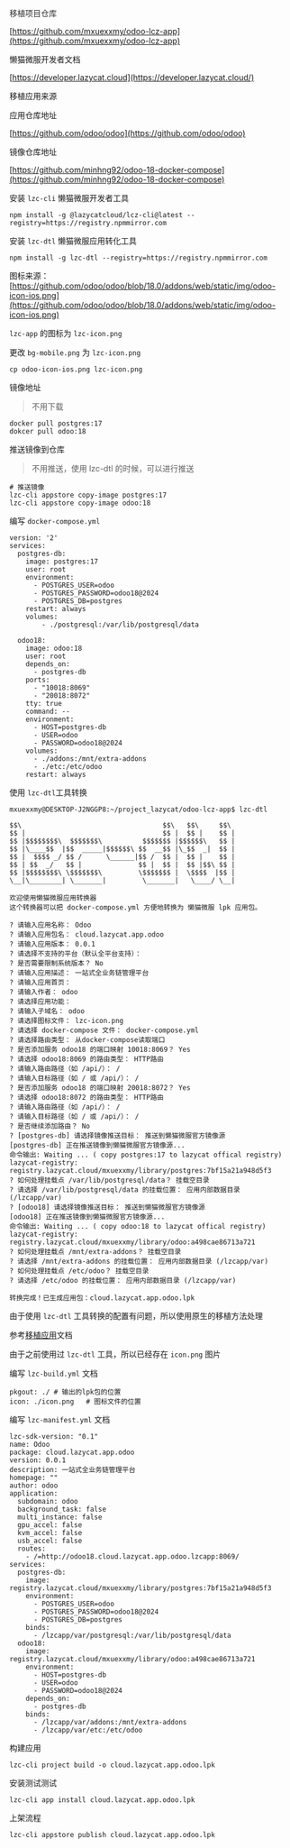 <font style="color:rgb(48, 48, 48);">移植项目仓库</font>

[https://github.com/mxuexxmy/odoo-lcz-app](https://github.com/mxuexxmy/odoo-lcz-app)



懒猫微服开发者文档

[https://developer.lazycat.cloud](https://developer.lazycat.cloud/)



移植应用来源

应用仓库地址

[https://github.com/odoo/odoo](https://github.com/odoo/odoo)

镜像仓库地址

[https://github.com/minhng92/odoo-18-docker-compose](https://github.com/minhng92/odoo-18-docker-compose)



安装 `lzc-cli` 懒猫微服开发者工具

```shell
npm install -g @lazycatcloud/lcz-cli@latest --registry=https://registry.npmmirror.com
```



安装 `lzc-dtl` 懒猫微服应用转化工具

```shell
npm install -g lzc-dtl --registry=https://registry.npmmirror.com
```



图标来源：[https://github.com/odoo/odoo/blob/18.0/addons/web/static/img/odoo-icon-ios.png](https://github.com/odoo/odoo/blob/18.0/addons/web/static/img/odoo-icon-ios.png)



 `lzc-app` 的图标为 `lzc-icon.png`

更改 `bg-mobile.png` 为 `lzc-icon.png`

```shell
cp odoo-icon-ios.png lzc-icon.png
```



镜像地址

> 不用下载
>

```shell
docker pull postgres:17
dokcer pull odoo:18
```



推送镜像到仓库

> 不用推送，使用 lzc-dtl 的时候，可以进行推送
>

```shell
# 推送镜像
lzc-cli appstore copy-image postgres:17
lzc-cli appstore copy-image odoo:18
```



编写 `docker-compose.yml`

```shell
version: '2'
services:
  postgres-db:
    image: postgres:17
    user: root
    environment:
      - POSTGRES_USER=odoo
      - POSTGRES_PASSWORD=odoo18@2024
      - POSTGRES_DB=postgres
    restart: always
    volumes:
        - ./postgresql:/var/lib/postgresql/data

  odoo18:
    image: odoo:18
    user: root
    depends_on:
      - postgres-db
    ports:
      - "10018:8069"
      - "20018:8072"
    tty: true
    command: --
    environment:
      - HOST=postgres-db
      - USER=odoo
      - PASSWORD=odoo18@2024
    volumes:
      - ./addons:/mnt/extra-addons
      - ./etc:/etc/odoo
    restart: always
```



使用 `lzc-dtl`工具转换

```shell
mxuexxmy@DESKTOP-J2NGGP8:~/project_lazycat/odoo-lcz-app$ lzc-dtl

$$\                                   $$\   $$\     $$\
$$ |                                  $$ |  $$ |    $$ |
$$ |$$$$$$$$\  $$$$$$$\          $$$$$$$ |$$$$$$\   $$ |
$$ |\____$$  |$$  _____|$$$$$$\ $$  __$$ |\_$$  _|  $$ |
$$ |  $$$$ _/ $$ /      \______|$$ /  $$ |  $$ |    $$ |
$$ | $$  _/   $$ |              $$ |  $$ |  $$ |$$\ $$ |
$$ |$$$$$$$$\ \$$$$$$$\         \$$$$$$$ |  \$$$$  |$$ |
\__|\________| \_______|         \_______|   \____/ \__|

欢迎使用懒猫微服应用转换器
这个转换器可以把 docker-compose.yml 方便地转换为 懒猫微服 lpk 应用包。

? 请输入应用名称： Odoo
? 请输入应用包名： cloud.lazycat.app.odoo
? 请输入应用版本： 0.0.1
? 请选择不支持的平台（默认全平台支持）：
? 是否需要限制系统版本？ No
? 请输入应用描述： 一站式全业务链管理平台
? 请输入应用首页：
? 请输入作者： odoo
? 请选择应用功能：
? 请输入子域名： odoo
? 请选择图标文件： lzc-icon.png
? 请选择 docker-compose 文件： docker-compose.yml
? 请选择路由类型： 从docker-compose读取端口
? 是否添加服务 odoo18 的端口映射 10018:8069？ Yes
? 请选择 odoo18:8069 的路由类型： HTTP路由
? 请输入路由路径（如 /api/）： /
? 请输入目标路径（如 / 或 /api/）： /
? 是否添加服务 odoo18 的端口映射 20018:8072？ Yes
? 请选择 odoo18:8072 的路由类型： HTTP路由
? 请输入路由路径（如 /api/）： /
? 请输入目标路径（如 / 或 /api/）： /
? 是否继续添加路由？ No
? [postgres-db] 请选择镜像推送目标： 推送到懒猫微服官方镜像源
[postgres-db] 正在推送镜像到懒猫微服官方镜像源...
命令输出: Waiting ... ( copy postgres:17 to lazycat offical registry)
lazycat-registry: registry.lazycat.cloud/mxuexxmy/library/postgres:7bf15a21a948d5f3
? 如何处理挂载点 /var/lib/postgresql/data？ 挂载空目录
? 请选择 /var/lib/postgresql/data 的挂载位置： 应用内部数据目录 (/lzcapp/var)
? [odoo18] 请选择镜像推送目标： 推送到懒猫微服官方镜像源
[odoo18] 正在推送镜像到懒猫微服官方镜像源...
命令输出: Waiting ... ( copy odoo:18 to lazycat offical registry)
lazycat-registry: registry.lazycat.cloud/mxuexxmy/library/odoo:a498cae86713a721
? 如何处理挂载点 /mnt/extra-addons？ 挂载空目录
? 请选择 /mnt/extra-addons 的挂载位置： 应用内部数据目录 (/lzcapp/var)
? 如何处理挂载点 /etc/odoo？ 挂载空目录
? 请选择 /etc/odoo 的挂载位置： 应用内部数据目录 (/lzcapp/var)

转换完成！已生成应用包：cloud.lazycat.app.odoo.lpk
```



由于使用 `lzc-dtl` 工具转换的配置有问题，所以使用原生的移植方法处理 

参考[移植应用](https://developer.lazycat.cloud/app-example-porting.html)文档

由于之前使用过 `lzc-dtl` 工具，所以已经存在 `icon.png` 图片



编写 `lzc-build.yml` 文档

```shell
pkgout: ./ # 输出的lpk包的位置
icon: ./icon.png   # 图标文件的位置
```



编写 `lzc-manifest.yml` 文档

```shell
lzc-sdk-version: "0.1"
name: Odoo
package: cloud.lazycat.app.odoo
version: 0.0.1
description: 一站式全业务链管理平台
homepage: ""
author: odoo
application:
  subdomain: odoo
  background_task: false
  multi_instance: false
  gpu_accel: false
  kvm_accel: false
  usb_accel: false
  routes:
    - /=http://odoo18.cloud.lazycat.app.odoo.lzcapp:8069/
services:
  postgres-db:
    image: registry.lazycat.cloud/mxuexxmy/library/postgres:7bf15a21a948d5f3
    environment:
      - POSTGRES_USER=odoo
      - POSTGRES_PASSWORD=odoo18@2024
      - POSTGRES_DB=postgres
    binds:
      - /lzcapp/var/postgresql:/var/lib/postgresql/data
  odoo18:
    image: registry.lazycat.cloud/mxuexxmy/library/odoo:a498cae86713a721
    environment:
      - HOST=postgres-db
      - USER=odoo
      - PASSWORD=odoo18@2024
    depends_on:
      - postgres-db
    binds:
      - /lzcapp/var/addons:/mnt/extra-addons
      - /lzcapp/var/etc:/etc/odoo
```



构建应用

```shell
lzc-cli project build -o cloud.lazycat.app.odoo.lpk
```



安装测试测试

```shell
lzc-cli app install cloud.lazycat.app.odoo.lpk

```



上架流程

```shell
lzc-cli appstore publish cloud.lazycat.app.odoo.lpk
```



